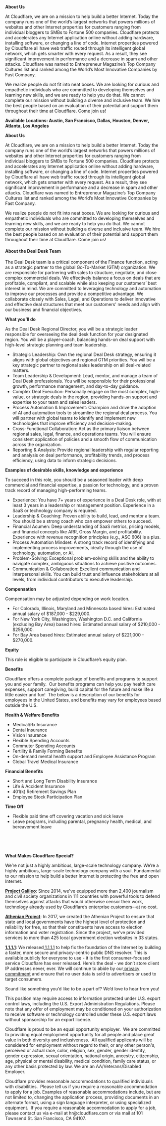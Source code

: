 <div class="content-intro">
	<div><strong>About Us</strong></div>
	<div>
		<p>At Cloudflare, we are on a mission to help build a better Internet. Today the company runs one of the world’s largest networks that powers millions of websites and other Internet properties for customers ranging from individual bloggers to SMBs to Fortune 500 companies. Cloudflare protects and accelerates any Internet application online without adding hardware, installing software, or changing a line of code. Internet properties powered by Cloudflare all have web traffic routed through its intelligent global network, which gets smarter with every request. As a result, they see significant improvement in performance and a decrease in spam and other attacks. Cloudflare was named to Entrepreneur Magazine’s Top Company Cultures list and ranked among the World’s Most Innovative Companies by Fast Company.&nbsp;</p>
		<p><span style="font-weight: 400;">We realize people do not fit into neat boxes. We are looking for curious and empathetic individuals who are committed to developing themselves and learning new skills, and we are ready to help you do that. We cannot complete our mission without building a diverse and inclusive team. We hire the best people based on an evaluation of their potential and support them throughout their time at Cloudflare. Come join us!&nbsp;</span></p>
	</div>
</div>
<p><strong>Available Locations: Austin, San Francisco, Dallas, Houston, Denver, Atlanta, Los Angeles</strong></p>
<p><strong>About Us</strong></p>
<p>At Cloudflare, we are on a mission to help build a better Internet. Today the company runs one of the world’s largest networks that powers millions of websites and other Internet properties for customers ranging from individual bloggers to SMBs to Fortune 500 companies. Cloudflare protects and accelerates any Internet application online without adding hardware, installing software, or changing a line of code. Internet properties powered by Cloudflare all have web traffic routed through its intelligent global network, which gets smarter with every request. As a result, they see significant improvement in performance and a decrease in spam and other attacks. Cloudflare was named to Entrepreneur Magazine’s Top Company Cultures list and ranked among the World’s Most Innovative Companies by Fast Company.&nbsp;</p>
<p>We realize people do not fit into neat boxes. We are looking for curious and empathetic individuals who are committed to developing themselves and learning new skills, and we are ready to help you do that. We cannot complete our mission without building a diverse and inclusive team. We hire the best people based on an evaluation of their potential and support them throughout their time at Cloudflare. Come join us!</p>
<h4><strong>About the Deal Desk Team</strong></h4>
<p>The Deal Desk team is a critical component of the Finance function, acting as a strategic partner to the global Go-To-Market (GTM) organization. We are responsible for partnering with sales to structure, negotiate, and close complex commercial deals. We effectively balance a focus on deals that are profitable, compliant, and scalable while also keeping our customers’ best interest in mind. We are committed to leveraging technology and automation to improve our processes and provide a competitive advantage. We collaborate closely with Sales, Legal, and Operations to deliver innovative and effective deal structures that meet our customers' needs and align with our business and financial objectives.</p>
<p><strong>What you’ll do</strong></p>
<p>As the Deal Desk Regional Director, you will be a strategic leader responsible for overseeing the deal desk function for your designated region. You will be a player-coach, balancing hands-on deal support with high-level strategic planning and team leadership.</p>
<ul>
	<li>Strategic Leadership: Own the regional Deal Desk strategy, ensuring it aligns with global objectives and regional GTM priorities. You will be a key strategic partner to regional sales leadership on all deal-related matters.</li>
	<li>Team Leadership &amp; Development: Lead, mentor, and manage a team of Deal Desk professionals. You will be responsible for their professional growth, performance management, and day-to-day guidance.</li>
	<li>Complex Deal Execution: Personally engage on the most complex, high-value, or strategic deals in the region, providing hands-on support and expertise to your team and sales leaders.</li>
	<li>Process Automation &amp; Improvement: Champion and drive the adoption of AI and automation tools to streamline the regional deal process. You will partner with global teams to identify and implement new technologies that improve efficiency and decision-making.</li>
	<li>Cross-Functional Collaboration: Act as the primary liaison between regional sales, legal, finance, and operations teams. You will ensure consistent application of policies and a smooth flow of communication across the organization.</li>
	<li>Reporting &amp; Analysis: Provide regional leadership with regular reporting and analysis on deal performance, profitability trends, and process efficiency, using data to inform strategic decisions.</li>
</ul>
<p><strong>Examples of desirable skills, knowledge and experience</strong></p>
<p>To succeed in this role, you should be a seasoned leader with deep commercial and financial expertise, a passion for technology, and a proven track record of managing high-performing teams.</p>
<ul>
	<li>Experience: You have 7+ years of experience in a Deal Desk role, with at least 3 years in a leadership or management position. Experience in a SaaS or technology company is required.</li>
	<li>Leadership &amp; Coaching: Proven ability to build, lead, and mentor a team. You should be a strong coach who can empower others to succeed.</li>
	<li>Financial Acumen: Deep understanding of SaaS metrics, pricing models, and financial concepts like ARR, Gross Margin, and profitability. Experience with revenue recognition principles (e.g., ASC 606) is a plus.</li>
	<li>Process Automation Mindset: A strong track record of identifying and implementing process improvements, ideally through the use of technology, automation, or AI.</li>
	<li>Problem-Solving: Exceptional problem-solving skills and the ability to navigate complex, ambiguous situations to achieve positive outcomes.</li>
	<li>Communication &amp; Collaboration: Excellent communication and interpersonal skills. You can build trust and influence stakeholders at all levels, from individual contributors to executive leadership.</li>
</ul>
<p><strong>Compensation</strong></p>
<p>Compensation may be adjusted depending on work location.</p>
<ul>
	<li>For Colorado, Illinois, Maryland and Minnesota based hires: Estimated annual salary of $187,000 - $229,000.</li>
	<li>For New York City, Washington, Washington D.C. and California (excluding Bay Area) based hires: Estimated annual salary of $210,000 - $256,000.</li>
	<li>For Bay Area based hires: Estimated annual salary of $221,000 - $270,000.</li>
</ul>
<p><strong>Equity</strong></p>
<p>This role is eligible to participate in Cloudflare’s equity plan.</p>
<p><strong>Benefits</strong></p>
<p>Cloudflare offers a complete package of benefits and programs to support you and your family.&nbsp; Our benefits programs can help you pay health care expenses, support caregiving, build capital for the future and make life a little easier and fun!&nbsp; The below is a description of our benefits for employees in the United States, and benefits may vary for employees based outside the U.S.</p>
<p><strong>Health &amp; Welfare Benefits</strong></p>
<ul>
	<li>Medical/Rx Insurance</li>
	<li>Dental Insurance</li>
	<li>Vision Insurance</li>
	<li>Flexible Spending Accounts</li>
	<li>Commuter Spending Accounts</li>
	<li>Fertility &amp; Family Forming Benefits</li>
	<li>On-demand mental health support and Employee Assistance Program</li>
	<li>Global Travel Medical Insurance</li>
</ul>
<p><strong>Financial Benefits</strong></p>
<ul>
	<li>Short and Long Term Disability Insurance</li>
	<li>Life &amp; Accident Insurance</li>
	<li>401(k) Retirement Savings Plan</li>
	<li>Employee Stock Participation Plan</li>
</ul>
<p><strong>Time Off</strong></p>
<ul>
	<li>Flexible paid time off covering vacation and sick leave</li>
	<li>Leave programs, including parental, pregnancy health, medical, and bereavement leave</li>
</ul>
<p>&nbsp;</p>
<p>&nbsp;</p>
<div class="content-conclusion">
	<p><strong>What Makes Cloudflare Special?</strong></p>
	<p><span style="font-weight: 400;">We’re not just a highly ambitious, large-scale technology company. We’re a highly ambitious, large-scale technology company with a soul. Fundamental to our mission to help build a better Internet is protecting the free and open Internet.</span></p>
	<p><a href="https://blog.cloudflare.com/protecting-free-expression-online/"><strong>Project Galileo</strong></a><span style="font-weight: 400;">: Since 2014, we've equipped more than 2,400 journalism and civil society organizations in 111 countries with powerful tools to defend themselves against attacks that would otherwise censor their work, technology already used by Cloudflare’s enterprise customers--at no cost.</span></p>
	<p><strong><a href="https://www.cloudflare.com/athenian/">Athenian Project</a></strong><span style="font-weight: 400;">: In 2017, we created the Athenian Project to ensure that state and local governments have the highest level of protection and reliability for free, so that their constituents have access to election information and voter registration. Since the project, we've provided services to more than 425 local government election websites in 33 states.</span></p>
	<p><a href="https://1.1.1.1/"><strong>1.1.1.1</strong></a><span style="font-weight: 400;">: We released</span><a href="https://1.1.1.1/"> <span style="font-weight: 400;">1.1.1.1</span></a><span style="font-weight: 400;"> to help fix the foundation of the Internet by building a faster, more secure and privacy-centric public DNS resolver. This is available publicly for everyone to use - it is the first consumer-focused service Cloudflare has ever released. Here’s the deal - we don’t store client IP addresses never, ever. We will continue to abide by our</span><a href="https://developers.cloudflare.com/1.1.1.1/privacy/public-dns-resolver"> privacy commitment</a><span style="font-weight: 400;"> and ensure that no user data is sold to advertisers or used to target consumers.</span></p>
	<p><span style="font-weight: 400;">Sound like something you’d like to be a part of? We’d love to hear from you!</span></p>
	<p><span style="font-weight: 400;">This position may require access to information protected under U.S. export control laws, including the U.S. Export Administration Regulations. Please note that any offer of employment may be conditioned on your authorization to receive software or technology controlled under these U.S. export laws without sponsorship for an export license.</span></p>
	<p><span style="font-weight: 400;">Cloudflare is proud to be an equal opportunity employer. &nbsp;We are committed to providing equal employment opportunity for all people and place great value in both diversity and inclusiveness. &nbsp;All qualified applicants will be considered for employment without regard to their, or any other person's, perceived or actual</span> <span style="font-weight: 400;">race, color, religion, sex, gender, gender identity, gender expression, sexual orientation, national origin, ancestry, citizenship, age, physical or mental disability, medical condition, family care status, or any other basis protected by law. </span><span style="font-weight: 400;">We are an AA/Veterans/Disabled Employer.</span></p>
	<p><span style="font-weight: 400;">Cloudflare provides reasonable accommodations to qualified individuals with disabilities. &nbsp;Please tell us if you require a reasonable accommodation to apply for a job. Examples of reasonable accommodations include, but are not limited to, changing the application process, providing documents in an alternate format, using a sign language interpreter, or using specialized equipment. &nbsp;If you require a reasonable accommodation to apply for a job, please contact us via e-mail at </span><span style="font-weight: 400;">hr@cloudflare.com</span><span style="font-weight: 400;"> or via mail at 101 Townsend St. San Francisco, CA 94107.</span></p>
</div>